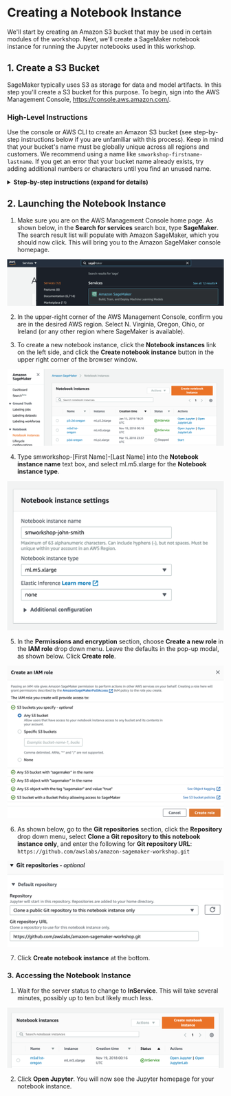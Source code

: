 
# Creating a Notebook Instance

We'll start by creating an Amazon S3 bucket that may be used in certain modules of the workshop.  Next, we'll  create a SageMaker notebook instance for running the Jupyter notebooks used in this workshop.

## 1. Create a S3 Bucket

SageMaker typically uses S3 as storage for data and model artifacts.  In this step you'll create a S3 bucket for this purpose. To begin, sign into the AWS Management Console, https://console.aws.amazon.com/.

### High-Level Instructions

Use the console or AWS CLI to create an Amazon S3 bucket (see step-by-step instructions below if you are unfamiliar with this process). Keep in mind that your bucket's name must be globally unique across all regions and customers. We recommend using a name like `smworkshop-firstname-lastname`. If you get an error that your bucket name already exists, try adding additional numbers or characters until you find an unused name.

<details>
<summary><strong>Step-by-step instructions (expand for details)</strong></summary><p>

1. In the AWS Management Console, choose **Services** then select **S3** under Storage.

1. Choose **+Create Bucket**

1. Provide a globally unique name for your bucket such as `smworkshop-firstname-lastname`.

1. Select the Region you've chosen to use for this workshop from the dropdown.

1. Choose **Create** in the lower left of the dialog without selecting a bucket to copy settings from.

</p>
</details>

## 2. Launching the Notebook Instance

1. Make sure you are on the AWS Management Console home page.  As shown below, in the **Search for services** search box, type **SageMaker**.  The search result list will populate with Amazon SageMaker, which you should now click.  This will bring you to the Amazon SageMaker console homepage.

![Services in Console](./images/console-services.png)

2. In the upper-right corner of the AWS Management Console, confirm you are in the desired AWS region. Select N. Virginia, Oregon, Ohio, or Ireland (or any other region where SageMaker is available).

3. To create a new notebook instance, click the **Notebook instances** link on the left side, and click the **Create notebook instance** button in the upper right corner of the browser window.

![Notebook Instances](./images/notebook-instances.png)

4. Type smworkshop-[First Name]-[Last Name] into the **Notebook instance name** text box, and select ml.m5.xlarge for the **Notebook instance type**.

![Notebook Settings](./images/notebook-settings.png)

5. In the **Permissions and encryption** section, choose **Create a new role** in the **IAM role** drop down menu.  Leave the defaults in the pop-up modal, as shown below. Click **Create role**.

![Create IAM role](./images/role-popup.png)

6.  As shown below, go to the **Git repositories** section, click the **Repository** drop down menu, select **Clone a Git repository to this notebook instance only**, and enter the following for **Git repository URL**: `https://github.com/awslabs/amazon-sagemaker-workshop.git`

![Enter Git info](./images/git-info.png)

7. Click **Create notebook instance** at the bottom.

### 3. Accessing the Notebook Instance

1. Wait for the server status to change to **InService**. This will take several minutes, possibly up to ten but likely much less.

![Access Notebook](./images/open-notebook.png)

2. Click **Open Jupyter**. You will now see the Jupyter homepage for your notebook instance.

